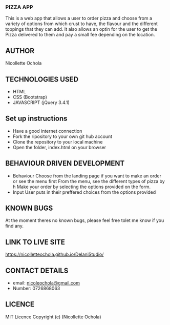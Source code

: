 ### PIZZA APP
This is a web app that allows a user to order pizza and choose from a variety of options from which crust to have, the flavour and the different toppings that they can add. It also allows an optin for the user to get the Pizza delivered to them and pay a small fee depending on the location.

## AUTHOR
Nicollette Ochola

## TECHNOLOGIES USED
- HTML
- CSS (Bootstrap)
- JAVASCRIPT (jQuery 3.4.1)

## Set up instructions
- Have a good internet connection
- Fork the ripository to your own git hub account
- Clone the repository to your local machine
- Open the folder, index.html on your browser 

## BEHAVIOUR DRIVEN DEVELOPMENT
- Behaviour 
Choose from the landing page if you want to make an order or see the menu first
From the menu, see the different types of pizza by h
Make your order by selecting the options provided on the form.
- Input 
User puts in their preffered choices from the options provided

## KNOWN BUGS 
At the moment theres no known bugs, please feel free tolet me know if you find any.
## LINK TO LIVE SITE 
https://nicolletteochola.github.io/DelaniStudio/

## CONTACT DETAILS
- email: nicoleochola@gmail.com
- Number: 0726868063
## LICENCE
MIT Licence Copyright (c) (Nicollette Ochola)
